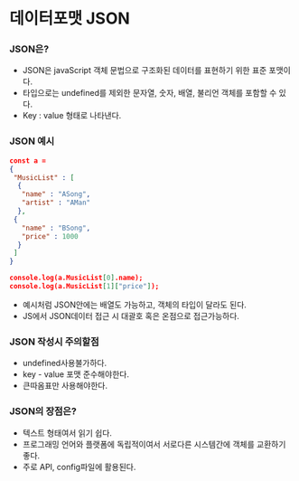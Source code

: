 # 데이터포맷 JSON

### JSON은?

- JSON은 javaScript 객체 문법으로 구조화된 데이터를 표현하기 위한 표준 포맷이다.
- 타입으로는 undefined를 제외한 문자열, 숫자, 배열, 불리언 객체를 포함할 수 있다.
- Key : value 형태로 나타낸다.

### JSON 예시

```json
const a =
{
 "MusicList" : [
  {
   "name" : "ASong",
   "artist" : "AMan"
  },
 {
   "name" : "BSong",
   "price" : 1000
  }
 ]
}

console.log(a.MusicList[0].name);
console.log(a.MusicList[1]["price"]);
```

- 예시처럼 JSON안에는 배열도 가능하고, 객체의 타입이 달라도 된다.
- JS에서 JSON데이터 접근 시 대괄호 혹은 온점으로 접근가능하다.

### JSON 작성시 주의할점

- undefined사용불가하다.
- key - value 포맷 준수해야한다.
- 큰따옴표만 사용해야한다.

### JSON의 장점은?

- 텍스트 형태여서 읽기 쉽다.
- 프로그래밍 언어와 플랫폼에 독립적이여서 서로다른 시스템간에 객체를 교환하기 좋다.
- 주로 API, config파일에 활용된다.
